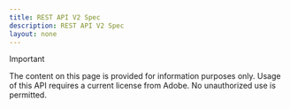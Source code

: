 ```yaml
---
title: REST API V2 Spec
description: REST API V2 Spec
layout: none
---
```


<InlineAlert variant="warning" slots="header, text"></InlineAlert>

Important

The content on this page is provided for information purposes only. Usage of this API requires a current license from Adobe. No unauthorized use is permitted.

<RedoclyAPIBlock src="/adobe-pass/restApiV2.json" sortTagsAlphabetically></RedoclyAPIBlock>
